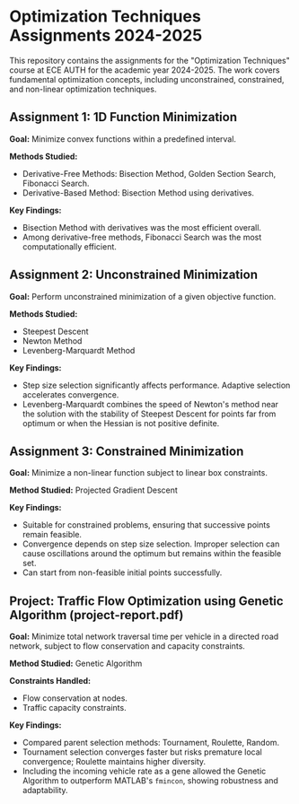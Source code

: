 # Optimization Techniques Assignments 2024-2025

This repository contains the assignments for the "Optimization Techniques" course at ECE AUTH for the academic year 2024-2025. 
The work covers fundamental optimization concepts, including unconstrained, constrained, and non-linear optimization techniques.

## Assignment 1: 1D Function Minimization
**Goal:** Minimize convex functions within a predefined interval.

**Methods Studied:**
- Derivative-Free Methods: Bisection Method, Golden Section Search, Fibonacci Search.
- Derivative-Based Method: Bisection Method using derivatives.

**Key Findings:**
- Bisection Method with derivatives was the most efficient overall.
- Among derivative-free methods, Fibonacci Search was the most computationally efficient.

## Assignment 2: Unconstrained Minimization
**Goal:** Perform unconstrained minimization of a given objective function.

**Methods Studied:**
- Steepest Descent
- Newton Method
- Levenberg-Marquardt Method

**Key Findings:**
- Step size selection significantly affects performance. Adaptive selection accelerates convergence.
- Levenberg-Marquardt combines the speed of Newton's method near the solution with the stability of Steepest Descent for points far from optimum or when the Hessian is not positive definite.

## Assignment 3: Constrained Minimization
**Goal:** Minimize a non-linear function subject to linear box constraints.

**Method Studied:** Projected Gradient Descent

**Key Findings:**
- Suitable for constrained problems, ensuring that successive points remain feasible.
- Convergence depends on step size selection. Improper selection can cause oscillations around the optimum but remains within the feasible set.
- Can start from non-feasible initial points successfully.

## Project: Traffic Flow Optimization using Genetic Algorithm (project-report.pdf)
**Goal:** Minimize total network traversal time per vehicle in a directed road network, subject to flow conservation and capacity constraints.

**Method Studied:** Genetic Algorithm

**Constraints Handled:**
- Flow conservation at nodes.
- Traffic capacity constraints.

**Key Findings:**
- Compared parent selection methods: Tournament, Roulette, Random.
- Tournament selection converges faster but risks premature local convergence; Roulette maintains higher diversity.
- Including the incoming vehicle rate as a gene allowed the Genetic Algorithm to outperform MATLAB's `fmincon`, showing robustness and adaptability.
